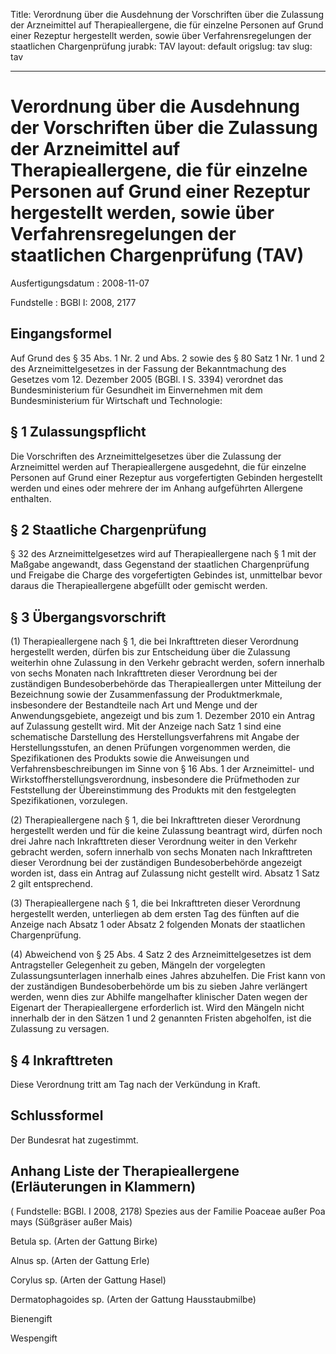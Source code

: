 Title: Verordnung über die Ausdehnung der Vorschriften über die Zulassung der Arzneimittel
  auf Therapieallergene, die für einzelne Personen auf Grund einer Rezeptur hergestellt
  werden, sowie über Verfahrensregelungen der staatlichen Chargenprüfung
jurabk: TAV
layout: default
origslug: tav
slug: tav

---

# Verordnung über die Ausdehnung der Vorschriften über die Zulassung der Arzneimittel auf Therapieallergene, die für einzelne Personen auf Grund einer Rezeptur hergestellt werden, sowie über Verfahrensregelungen der staatlichen Chargenprüfung (TAV)

Ausfertigungsdatum
:   2008-11-07

Fundstelle
:   BGBl I: 2008, 2177


## Eingangsformel

Auf Grund des § 35 Abs. 1 Nr. 2 und Abs. 2 sowie des § 80 Satz 1 Nr. 1
und 2 des Arzneimittelgesetzes in der Fassung der Bekanntmachung des
Gesetzes vom 12. Dezember 2005 (BGBl. I S. 3394) verordnet das
Bundesministerium für Gesundheit im Einvernehmen mit dem
Bundesministerium für Wirtschaft und Technologie:


## § 1 Zulassungspflicht

Die Vorschriften des Arzneimittelgesetzes über die Zulassung der
Arzneimittel werden auf Therapieallergene ausgedehnt, die für einzelne
Personen auf Grund einer Rezeptur aus vorgefertigten Gebinden
hergestellt werden und eines oder mehrere der im Anhang aufgeführten
Allergene enthalten.


## § 2 Staatliche Chargenprüfung

§ 32 des Arzneimittelgesetzes wird auf Therapieallergene nach § 1 mit
der Maßgabe angewandt, dass Gegenstand der staatlichen Chargenprüfung
und Freigabe die Charge des vorgefertigten Gebindes ist, unmittelbar
bevor daraus die Therapieallergene abgefüllt oder gemischt werden.


## § 3 Übergangsvorschrift

(1) Therapieallergene nach § 1, die bei Inkrafttreten dieser
Verordnung hergestellt werden, dürfen bis zur Entscheidung über die
Zulassung weiterhin ohne Zulassung in den Verkehr gebracht werden,
sofern innerhalb von sechs Monaten nach Inkrafttreten dieser
Verordnung bei der zuständigen Bundesoberbehörde das Therapieallergen
unter Mitteilung der Bezeichnung sowie der Zusammenfassung der
Produktmerkmale, insbesondere der Bestandteile nach Art und Menge und
der Anwendungsgebiete, angezeigt und bis zum 1. Dezember 2010 ein
Antrag auf Zulassung gestellt wird. Mit der Anzeige nach Satz 1 sind
eine schematische Darstellung des Herstellungsverfahrens mit Angabe
der Herstellungsstufen, an denen Prüfungen vorgenommen werden, die
Spezifikationen des Produkts sowie die Anweisungen und
Verfahrensbeschreibungen im Sinne von § 16 Abs. 1 der Arzneimittel-
und Wirkstoffherstellungsverordnung, insbesondere die Prüfmethoden zur
Feststellung der Übereinstimmung des Produkts mit den festgelegten
Spezifikationen, vorzulegen.

(2) Therapieallergene nach § 1, die bei Inkrafttreten dieser
Verordnung hergestellt werden und für die keine Zulassung beantragt
wird, dürfen noch drei Jahre nach Inkrafttreten dieser Verordnung
weiter in den Verkehr gebracht werden, sofern innerhalb von sechs
Monaten nach Inkrafttreten dieser Verordnung bei der zuständigen
Bundesoberbehörde angezeigt worden ist, dass ein Antrag auf Zulassung
nicht gestellt wird. Absatz 1 Satz 2 gilt entsprechend.

(3) Therapieallergene nach § 1, die bei Inkrafttreten dieser
Verordnung hergestellt werden, unterliegen ab dem ersten Tag des
fünften auf die Anzeige nach Absatz 1 oder Absatz 2 folgenden Monats
der staatlichen Chargenprüfung.

(4) Abweichend von § 25 Abs. 4 Satz 2 des Arzneimittelgesetzes ist dem
Antragsteller Gelegenheit zu geben, Mängeln der vorgelegten
Zulassungsunterlagen innerhalb eines Jahres abzuhelfen. Die Frist kann
von der zuständigen Bundesoberbehörde um bis zu sieben Jahre
verlängert werden, wenn dies zur Abhilfe mangelhafter klinischer Daten
wegen der Eigenart der Therapieallergene erforderlich ist. Wird den
Mängeln nicht innerhalb der in den Sätzen 1 und 2 genannten Fristen
abgeholfen, ist die Zulassung zu versagen.


## § 4 Inkrafttreten

Diese Verordnung tritt am Tag nach der Verkündung in Kraft.


## Schlussformel

Der Bundesrat hat zugestimmt.


## Anhang Liste der Therapieallergene (Erläuterungen in Klammern)

( Fundstelle: BGBl. I 2008, 2178)
Spezies aus der Familie Poaceae außer Poa mays (Süßgräser außer Mais)

Betula sp. (Arten der Gattung Birke)

Alnus sp. (Arten der Gattung Erle)

Corylus sp. (Arten der Gattung Hasel)

Dermatophagoides sp. (Arten der Gattung Hausstaubmilbe)

Bienengift

Wespengift

